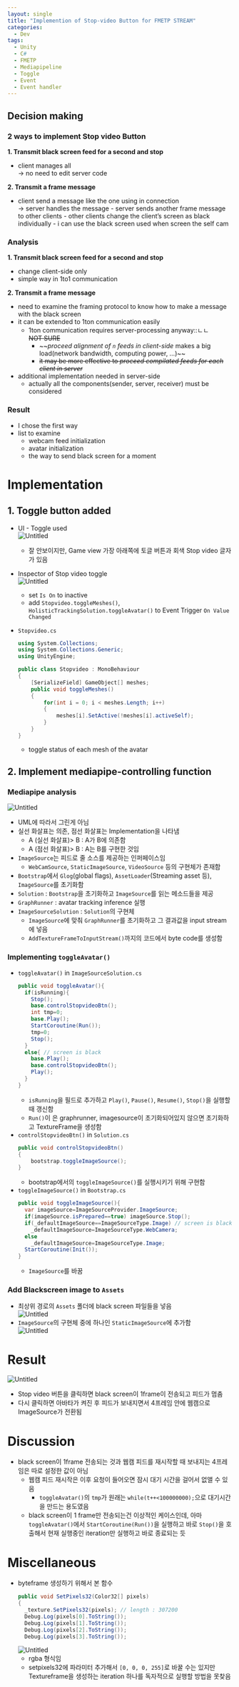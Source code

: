 ```yaml
---
layout: single
title: "Implemention of Stop-video Button for FMETP STREAM"
categories:
  - Dev
tags:
  - Unity
  - C#
  - FMETP
  - Mediapipeline
  - Toggle
  - Event
  - Event handler
---
```


## Decision making

### 2 ways to implement Stop video Button

**1. Transmit black screen feed for a second and stop**

- client manages all  
  → no need to edit server code

**2. Transmit a frame message**

- client send a message like the one using in connection  
  → server handles the message - server sends another frame message to other clients - other clients change the client’s screen as black individually - i can use the black screen used when screen the self cam

### Analysis

**1. Transmit black screen feed for a second and stop**

- change client-side only
- simple way in 1to1 communication

**2. Transmit a frame message**

- need to examine the framing protocol to know how to make a message with the black screen
- it can be extended to 1ton communication easily
  - 1ton communication requires server-processing anyway::ㄴㄴ  
    ~~NOT SURE~~
    - _~~proceed alignment of `n` feeds in client-side_ makes a big load(network bandwidth, computing power, …)~~
    - ~~it may be more effective to _proceed compilated feeds for each client in server_~~
- additional implementation needed in server-side
  - actually all the components(sender, server, receiver) must be considered

### Result

- I chose the first way
- list to examine
  - webcam feed initialization
  - avatar initialization
  - the way to send black screen for a moment

# Implementation

## 1. Toggle button added

- UI - Toggle used  
  ![Untitled](https://raw.githubusercontent.com/siriyaoff/siriyaoff.github.io/master/_posts/img/FMETP-Stop-video-Button-1.png)
  - 잘 안보이지만, Game view 가장 아래쪽에 토글 버튼과 회색 Stop video 글자가 있음
- Inspector of Stop video toggle  
  ![Untitled](https://raw.githubusercontent.com/siriyaoff/siriyaoff.github.io/master/_posts/img/FMETP-Stop-video-Button-2.png)
  - set `Is On` to inactive
  - add `Stopvideo.toggleMeshes()`, `HolisticTrackingSolution.toggleAvatar()` to Event Trigger `On Value Changed`
- `Stopvideo.cs`

  ```csharp
  using System.Collections;
  using System.Collections.Generic;
  using UnityEngine;

  public class Stopvideo : MonoBehaviour
  {
      [SerializeField] GameObject[] meshes;
      public void toggleMeshes()
      {
          for(int i = 0; i < meshes.Length; i++)
          {
              meshes[i].SetActive(!meshes[i].activeSelf);
          }
      }
  }
  ```

  - toggle status of each mesh of the avatar

## 2. Implement mediapipe-controlling function

### Mediapipe analysis

![Untitled](https://raw.githubusercontent.com/siriyaoff/siriyaoff.github.io/master/_posts/img/FMETP-Stop-video-Button-3.png)

- UML에 따라서 그린게 아님
- 실선 화살표는 의존, 점선 화살표는 Implementation을 나타냄
  - A (실선 화살표)> B : A가 B에 의존함
  - A (점선 화살표)> B : A는 B를 구현한 것임
- `ImageSource`는 피드로 줄 소스를 제공하는 인퍼페이스임
  - `WebCamSource`, `StaticImageSource`, `VideoSource` 등의 구현체가 존재함
- `Bootstrap`에서 `Glog`(global flags), `AssetLoader`(Streaming asset 등), `ImageSource`를 초기화함
- `Solution` : `Bootstrap`을 초기화하고 `ImageSource`를 읽는 메소드들을 제공
- `GraphRunner` : avatar tracking inference 실행
- `ImageSourceSolution` : `Solution`의 구현체
  - `ImageSource`에 맞춰 `GraphRunner`를 초기화하고 그 결과값을 input stream에 넣음
  - `AddTextureFrameToInputStream()`까지의 코드에서 byte code를 생성함

### Implementing `toggleAvatar()`

- `toggleAvatar()` in `ImageSourceSolution.cs`
  ```csharp
  public void toggleAvatar(){
  	if(isRunning){
  	  Stop();
  	  base.controlStopvideoBtn();
  	  int tmp=0;
  	  base.Play();
  	  StartCoroutine(Run());
  	  tmp=0;
  	  Stop();
  	}
  	else{ // screen is black
  	  base.Play();
  	  base.controlStopvideoBtn();
  	  Play();
  	}
  }
  ```
  - `isRunning`을 필드로 추가하고 `Play()`, `Pause()`, `Resume()`, `Stop()`을 실행할 때 갱신함
  - `Run()`이 은 graphrunner, imagesource이 초기화되어있지 않으면 초기화하고 TextureFrame을 생성함
- `controlStopvideoBtn()` in `Solution.cs`
  ```csharp
  public void controlStopvideoBtn()
  {
      bootstrap.toggleImageSource();
  }
  ```
  - bootstrap에서의 `toggleImageSource()`를 실행시키기 위해 구현함
- `toggleImageSource()` in `Bootstrap.cs`
  ```csharp
  public void toggleImageSource(){
    var imageSource=ImageSourceProvider.ImageSource;
    if(imageSource.isPrepared==true) imageSource.Stop();
    if(_defaultImageSource==ImageSourceType.Image) // screen is black
      _defaultImageSource=ImageSourceType.WebCamera;
    else
      _defaultImageSource=ImageSourceType.Image;
    StartCoroutine(Init());
  }
  ```
  - `ImageSource`를 바꿈

### Add Blackscreen image to `Assets`

- 최상위 경로의 `Assets` 폴더에 black screen 파일들을 넣음  
  ![Untitled](https://raw.githubusercontent.com/siriyaoff/siriyaoff.github.io/master/_posts/img/FMETP-Stop-video-Button-4.png)
- `ImageSource`의 구현체 중에 하나인 `StaticImageSource`에 추가함  
  ![Untitled](https://raw.githubusercontent.com/siriyaoff/siriyaoff.github.io/master/_posts/img/FMETP-Stop-video-Button-5.png)

# Result

![Untitled](https://raw.githubusercontent.com/siriyaoff/siriyaoff.github.io/master/_posts/img/FMETP-Stop-video-Button-6.png)

- Stop video 버튼을 클릭하면 black screen이 1frame이 전송되고 피드가 멈춤
- 다시 클릭하면 아바타가 켜진 후 피드가 보내지면서 4프레임 안에 웹캠으로 ImageSource가 전환됨

# Discussion

- black screen이 1frame 전송되는 것과 웹캠 피드를 재시작할 때 보내지는 4프레임은 따로 설정한 값이 아님
  - 웹캠 피드 재시작은 이후 요청이 들어오면 잠시 대기 시간을 걸어서 없앨 수 있음
    - `toggleAvatar()`의 `tmp`가 원래는 `while(t++<100000000);`으로 대기시간을 만드는 용도였음
  - black screen이 1 frame만 전송되는건 이상적인 케이스인데, 아마 `toggleAvatar()`에서 `StartCoroutine(Run())`을 실행하고 바로 `Stop()`을 호출해서 현재 실행중인 iteration만 실행하고 바로 종료되는 듯

# Miscellaneous

- byteframe 생성하기 위해서 본 함수
  ```csharp
  public void SetPixels32(Color32[] pixels)
  {
    _texture.SetPixels32(pixels); // length : 307200
    Debug.Log(pixels[0].ToString());
    Debug.Log(pixels[1].ToString());
    Debug.Log(pixels[2].ToString());
    Debug.Log(pixels[3].ToString());
  ```
  ![Untitled](https://raw.githubusercontent.com/siriyaoff/siriyaoff.github.io/master/_posts/img/FMETP-Stop-video-Button-7.png)
  - rgba 형식임
  - setpixels32에 파라미터 추가해서 `[0, 0, 0, 255]`로 바꿀 수는 있지만 Textureframe을 생성하는 iteration 하나를 독자적으로 실행할 방법을 못찾음
